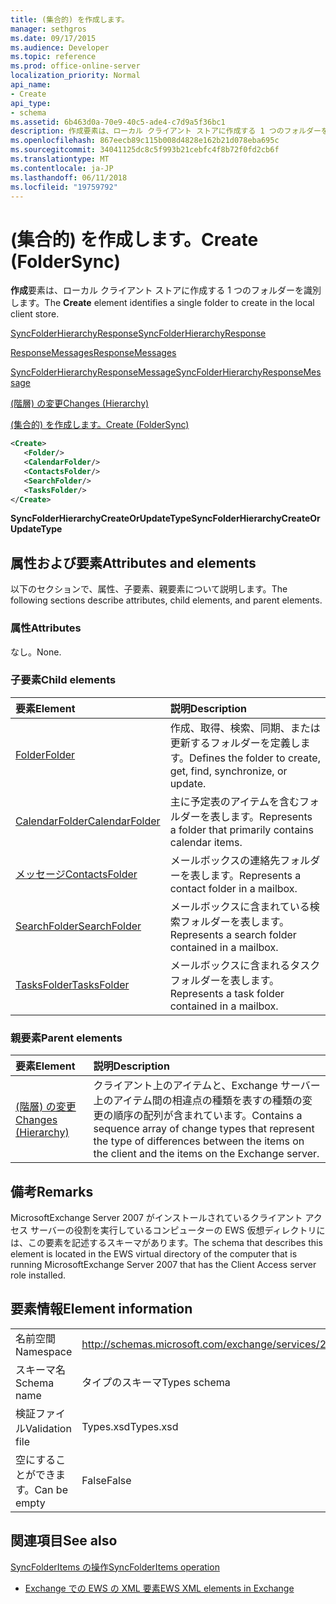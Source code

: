 ```yaml
---
title: (集合的) を作成します。
manager: sethgros
ms.date: 09/17/2015
ms.audience: Developer
ms.topic: reference
ms.prod: office-online-server
localization_priority: Normal
api_name:
- Create
api_type:
- schema
ms.assetid: 6b463d0a-70e9-40c5-ade4-c7d9a5f36bc1
description: 作成要素は、ローカル クライアント ストアに作成する 1 つのフォルダーを識別します。
ms.openlocfilehash: 867eecb89c115b008d4828e162b21d078eba695c
ms.sourcegitcommit: 34041125dc8c5f993b21cebfc4f8b72f0fd2cb6f
ms.translationtype: MT
ms.contentlocale: ja-JP
ms.lasthandoff: 06/11/2018
ms.locfileid: "19759792"
---
```

# <a name="create-foldersync"></a><span data-ttu-id="d8d9e-103">(集合的) を作成します。</span><span class="sxs-lookup"><span data-stu-id="d8d9e-103">Create (FolderSync)</span></span>

<span data-ttu-id="d8d9e-104">**作成**要素は、ローカル クライアント ストアに作成する 1 つのフォルダーを識別します。</span><span class="sxs-lookup"><span data-stu-id="d8d9e-104">The **Create** element identifies a single folder to create in the local client store.</span></span> 
  
[<span data-ttu-id="d8d9e-105">SyncFolderHierarchyResponse</span><span class="sxs-lookup"><span data-stu-id="d8d9e-105">SyncFolderHierarchyResponse</span></span>](syncfolderhierarchyresponse.md)
  
[<span data-ttu-id="d8d9e-106">ResponseMessages</span><span class="sxs-lookup"><span data-stu-id="d8d9e-106">ResponseMessages</span></span>](responsemessages.md)
  
[<span data-ttu-id="d8d9e-107">SyncFolderHierarchyResponseMessage</span><span class="sxs-lookup"><span data-stu-id="d8d9e-107">SyncFolderHierarchyResponseMessage</span></span>](syncfolderhierarchyresponsemessage.md)
  
[<span data-ttu-id="d8d9e-108">(階層) の変更</span><span class="sxs-lookup"><span data-stu-id="d8d9e-108">Changes (Hierarchy)</span></span>](changes-hierarchy.md)
  
[<span data-ttu-id="d8d9e-109">(集合的) を作成します。</span><span class="sxs-lookup"><span data-stu-id="d8d9e-109">Create (FolderSync)</span></span>](create-foldersync.md)
  
```xml
<Create>
   <Folder/>
   <CalendarFolder/>
   <ContactsFolder/>
   <SearchFolder/>
   <TasksFolder/>
</Create>
```

 <span data-ttu-id="d8d9e-110">**SyncFolderHierarchyCreateOrUpdateType**</span><span class="sxs-lookup"><span data-stu-id="d8d9e-110">**SyncFolderHierarchyCreateOrUpdateType**</span></span>
## <a name="attributes-and-elements"></a><span data-ttu-id="d8d9e-111">属性および要素</span><span class="sxs-lookup"><span data-stu-id="d8d9e-111">Attributes and elements</span></span>

<span data-ttu-id="d8d9e-112">以下のセクションで、属性、子要素、親要素について説明します。</span><span class="sxs-lookup"><span data-stu-id="d8d9e-112">The following sections describe attributes, child elements, and parent elements.</span></span>
  
### <a name="attributes"></a><span data-ttu-id="d8d9e-113">属性</span><span class="sxs-lookup"><span data-stu-id="d8d9e-113">Attributes</span></span>

<span data-ttu-id="d8d9e-114">なし。</span><span class="sxs-lookup"><span data-stu-id="d8d9e-114">None.</span></span>
  
### <a name="child-elements"></a><span data-ttu-id="d8d9e-115">子要素</span><span class="sxs-lookup"><span data-stu-id="d8d9e-115">Child elements</span></span>

|<span data-ttu-id="d8d9e-116">**要素**</span><span class="sxs-lookup"><span data-stu-id="d8d9e-116">**Element**</span></span>|<span data-ttu-id="d8d9e-117">**説明**</span><span class="sxs-lookup"><span data-stu-id="d8d9e-117">**Description**</span></span>|
|:-----|:-----|
|[<span data-ttu-id="d8d9e-118">Folder</span><span class="sxs-lookup"><span data-stu-id="d8d9e-118">Folder</span></span>](folder.md) <br/> |<span data-ttu-id="d8d9e-119">作成、取得、検索、同期、または更新するフォルダーを定義します。</span><span class="sxs-lookup"><span data-stu-id="d8d9e-119">Defines the folder to create, get, find, synchronize, or update.</span></span>  <br/> |
|[<span data-ttu-id="d8d9e-120">CalendarFolder</span><span class="sxs-lookup"><span data-stu-id="d8d9e-120">CalendarFolder</span></span>](calendarfolder.md) <br/> |<span data-ttu-id="d8d9e-121">主に予定表のアイテムを含むフォルダーを表します。</span><span class="sxs-lookup"><span data-stu-id="d8d9e-121">Represents a folder that primarily contains calendar items.</span></span>  <br/> |
|[<span data-ttu-id="d8d9e-122">メッセージ</span><span class="sxs-lookup"><span data-stu-id="d8d9e-122">ContactsFolder</span></span>](contactsfolder.md) <br/> |<span data-ttu-id="d8d9e-123">メールボックスの連絡先フォルダーを表します。</span><span class="sxs-lookup"><span data-stu-id="d8d9e-123">Represents a contact folder in a mailbox.</span></span>  <br/> |
|[<span data-ttu-id="d8d9e-124">SearchFolder</span><span class="sxs-lookup"><span data-stu-id="d8d9e-124">SearchFolder</span></span>](searchfolder.md) <br/> |<span data-ttu-id="d8d9e-125">メールボックスに含まれている検索フォルダーを表します。</span><span class="sxs-lookup"><span data-stu-id="d8d9e-125">Represents a search folder contained in a mailbox.</span></span>  <br/> |
|[<span data-ttu-id="d8d9e-126">TasksFolder</span><span class="sxs-lookup"><span data-stu-id="d8d9e-126">TasksFolder</span></span>](tasksfolder.md) <br/> |<span data-ttu-id="d8d9e-127">メールボックスに含まれるタスク フォルダーを表します。</span><span class="sxs-lookup"><span data-stu-id="d8d9e-127">Represents a task folder contained in a mailbox.</span></span>  <br/> |
   
### <a name="parent-elements"></a><span data-ttu-id="d8d9e-128">親要素</span><span class="sxs-lookup"><span data-stu-id="d8d9e-128">Parent elements</span></span>

|<span data-ttu-id="d8d9e-129">**要素**</span><span class="sxs-lookup"><span data-stu-id="d8d9e-129">**Element**</span></span>|<span data-ttu-id="d8d9e-130">**説明**</span><span class="sxs-lookup"><span data-stu-id="d8d9e-130">**Description**</span></span>|
|:-----|:-----|
|[<span data-ttu-id="d8d9e-131">(階層) の変更</span><span class="sxs-lookup"><span data-stu-id="d8d9e-131">Changes (Hierarchy)</span></span>](changes-hierarchy.md) <br/> |<span data-ttu-id="d8d9e-132">クライアント上のアイテムと、Exchange サーバー上のアイテム間の相違点の種類を表すの種類の変更の順序の配列が含まれています。</span><span class="sxs-lookup"><span data-stu-id="d8d9e-132">Contains a sequence array of change types that represent the type of differences between the items on the client and the items on the Exchange server.</span></span>  <br/> |
   
## <a name="remarks"></a><span data-ttu-id="d8d9e-133">備考</span><span class="sxs-lookup"><span data-stu-id="d8d9e-133">Remarks</span></span>

<span data-ttu-id="d8d9e-134">MicrosoftExchange Server 2007 がインストールされているクライアント アクセス サーバーの役割を実行しているコンピューターの EWS 仮想ディレクトリには、この要素を記述するスキーマがあります。</span><span class="sxs-lookup"><span data-stu-id="d8d9e-134">The schema that describes this element is located in the EWS virtual directory of the computer that is running MicrosoftExchange Server 2007 that has the Client Access server role installed.</span></span>
  
## <a name="element-information"></a><span data-ttu-id="d8d9e-135">要素情報</span><span class="sxs-lookup"><span data-stu-id="d8d9e-135">Element information</span></span>

|||
|:-----|:-----|
|<span data-ttu-id="d8d9e-136">名前空間</span><span class="sxs-lookup"><span data-stu-id="d8d9e-136">Namespace</span></span>  <br/> |http://schemas.microsoft.com/exchange/services/2006/types  <br/> |
|<span data-ttu-id="d8d9e-137">スキーマ名</span><span class="sxs-lookup"><span data-stu-id="d8d9e-137">Schema name</span></span>  <br/> |<span data-ttu-id="d8d9e-138">タイプのスキーマ</span><span class="sxs-lookup"><span data-stu-id="d8d9e-138">Types schema</span></span>  <br/> |
|<span data-ttu-id="d8d9e-139">検証ファイル</span><span class="sxs-lookup"><span data-stu-id="d8d9e-139">Validation file</span></span>  <br/> |<span data-ttu-id="d8d9e-140">Types.xsd</span><span class="sxs-lookup"><span data-stu-id="d8d9e-140">Types.xsd</span></span>  <br/> |
|<span data-ttu-id="d8d9e-141">空にすることができます。</span><span class="sxs-lookup"><span data-stu-id="d8d9e-141">Can be empty</span></span>  <br/> |<span data-ttu-id="d8d9e-142">False</span><span class="sxs-lookup"><span data-stu-id="d8d9e-142">False</span></span>  <br/> |
   
## <a name="see-also"></a><span data-ttu-id="d8d9e-143">関連項目</span><span class="sxs-lookup"><span data-stu-id="d8d9e-143">See also</span></span>



[<span data-ttu-id="d8d9e-144">SyncFolderItems の操作</span><span class="sxs-lookup"><span data-stu-id="d8d9e-144">SyncFolderItems operation</span></span>](syncfolderitems-operation.md)


- [<span data-ttu-id="d8d9e-145">Exchange での EWS の XML 要素</span><span class="sxs-lookup"><span data-stu-id="d8d9e-145">EWS XML elements in Exchange</span></span>](ews-xml-elements-in-exchange.md)

